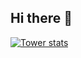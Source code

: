 ## Hi there 👋
[![Tower stats](https://awesome-github-stats.azurewebsites.net/user-stats/TWRei)](https://git.io/awesome-stats-card)




